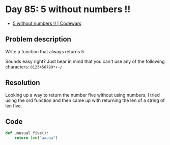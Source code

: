 # Day 85: 5 without numbers !!

- [5 without numbers !! | Codewars](https://www.codewars.com/kata/59441520102eaa25260000bf)

## Problem description

Write a function that always returns 5

Sounds easy right? Just bear in mind that you can't use any of the following characters: `0123456789*+-/`

## Resolution

Looking up a way to return the number five without using numbers, I tried using the ord function and then came up with returning the len of a string of len five.

## Code

```python
def unusual_five():
    return len("aaaaa")
```
